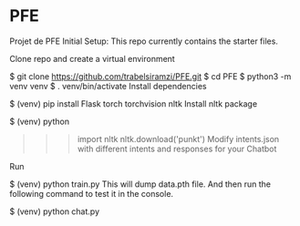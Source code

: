 # PFE
Projet de PFE 
Initial Setup:
This repo currently contains the starter files.

Clone repo and create a virtual environment

$ git clone https://github.com/trabelsiramzi/PFE.git
$ cd PFE
$ python3 -m venv venv
$ . venv/bin/activate
Install dependencies

$ (venv) pip install Flask torch torchvision nltk
Install nltk package

$ (venv) python
>>> import nltk
>>> nltk.download('punkt')
Modify intents.json with different intents and responses for your Chatbot

Run

$ (venv) python train.py
This will dump data.pth file. And then run the following command to test it in the console.

$ (venv) python chat.py
